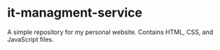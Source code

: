 # it-managment-service
A simple repository for my personal website. Contains HTML, CSS, and JavaScript files.
